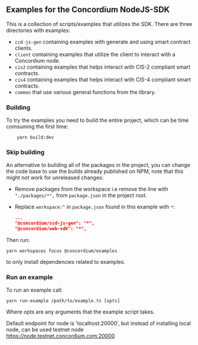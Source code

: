 ## Examples for the Concordium NodeJS-SDK

This is a collection of scripts/examples that utilizes the SDK. There are
three directories with examples:

- `ccd-js-gen` containing examples with generate and using smart contract clients.
- `client` containing examples that utilize the client to interact with
a Concordium node.
- `cis2`  containing examples that helps interact with CIS-2 compliant smart contracts.
- `cis4`  containing examples that helps interact with CIS-4 compliant smart contracts.
- `common` that use various general functions from the library.

### Building

To try the examples you need to build the entire project, which can be time comsuming the first time:

```shell
    yarn build:dev
```

### Skip building

An alternative to building all of the packages in the project, you can change the code base to use the builds already published on NPM, note that this might not work for unreleased changes:

- Remove packages from the workspace i.e remove the line with `"./packages/*",` from `package.json` in the project root.
- Replace `workspace:^` in `package.json` found in this example with `*`:

  ```json
  ...
  "@concordium/ccd-js-gen": "*",
  "@concordium/web-sdk": "*",
  ```

Then run:

```shell
yarn workspaces focus @concordium/examples
```

to only install dependencies related to examples.

### Run an example

To run an example call:

```shell
yarn run-example /path/to/example.ts [opts]
```

Where opts are any arguments that the example script takes.

Default endpoint for node is 'localhost:20000', 
but instead of installing local node,
can be used testnet node https://node.testnet.concordium.com:20000
